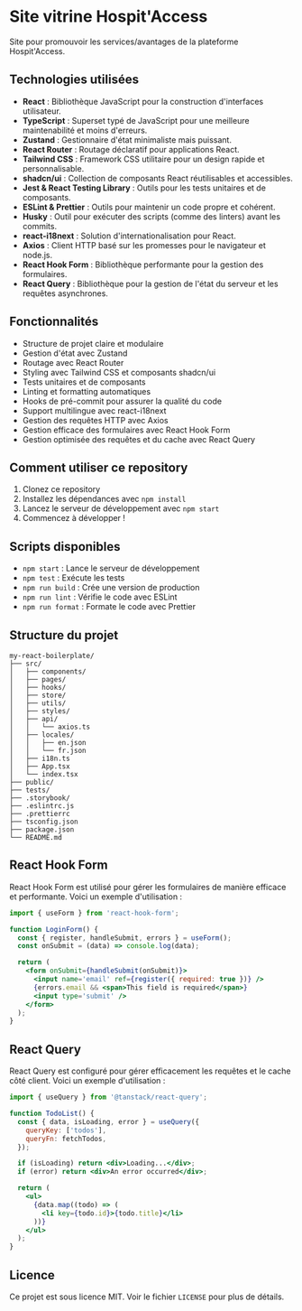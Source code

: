 # Site vitrine Hospit'Access

Site pour promouvoir les services/avantages de la plateforme Hospit'Access.

## Technologies utilisées

- **React** : Bibliothèque JavaScript pour la construction d'interfaces utilisateur.
- **TypeScript** : Superset typé de JavaScript pour une meilleure maintenabilité et moins d'erreurs.
- **Zustand** : Gestionnaire d'état minimaliste mais puissant.
- **React Router** : Routage déclaratif pour applications React.
- **Tailwind CSS** : Framework CSS utilitaire pour un design rapide et personnalisable.
- **shadcn/ui** : Collection de composants React réutilisables et accessibles.
- **Jest & React Testing Library** : Outils pour les tests unitaires et de composants.
- **ESLint & Prettier** : Outils pour maintenir un code propre et cohérent.
- **Husky** : Outil pour exécuter des scripts (comme des linters) avant les commits.
- **react-i18next** : Solution d'internationalisation pour React.
- **Axios** : Client HTTP basé sur les promesses pour le navigateur et node.js.
- **React Hook Form** : Bibliothèque performante pour la gestion des formulaires.
- **React Query** : Bibliothèque pour la gestion de l'état du serveur et les requêtes asynchrones.

## Fonctionnalités

- Structure de projet claire et modulaire
- Gestion d'état avec Zustand
- Routage avec React Router
- Styling avec Tailwind CSS et composants shadcn/ui
- Tests unitaires et de composants
- Linting et formatting automatiques
- Hooks de pré-commit pour assurer la qualité du code
- Support multilingue avec react-i18next
- Gestion des requêtes HTTP avec Axios
- Gestion efficace des formulaires avec React Hook Form
- Gestion optimisée des requêtes et du cache avec React Query

## Comment utiliser ce repository

1. Clonez ce repository
2. Installez les dépendances avec `npm install`
3. Lancez le serveur de développement avec `npm start`
4. Commencez à développer !

## Scripts disponibles

- `npm start` : Lance le serveur de développement
- `npm test` : Exécute les tests
- `npm run build` : Crée une version de production
- `npm run lint` : Vérifie le code avec ESLint
- `npm run format` : Formate le code avec Prettier

## Structure du projet

```
my-react-boilerplate/
├── src/
│   ├── components/
│   ├── pages/
│   ├── hooks/
│   ├── store/
│   ├── utils/
│   ├── styles/
│   ├── api/
│   │   └── axios.ts
│   ├── locales/
│   │   ├── en.json
│   │   └── fr.json
│   ├── i18n.ts
│   ├── App.tsx
│   └── index.tsx
├── public/
├── tests/
├── .storybook/
├── .eslintrc.js
├── .prettierrc
├── tsconfig.json
├── package.json
└── README.md
```

## React Hook Form

React Hook Form est utilisé pour gérer les formulaires de manière efficace et performante. Voici un exemple d'utilisation :

```jsx
import { useForm } from 'react-hook-form';

function LoginForm() {
  const { register, handleSubmit, errors } = useForm();
  const onSubmit = (data) => console.log(data);

  return (
    <form onSubmit={handleSubmit(onSubmit)}>
      <input name='email' ref={register({ required: true })} />
      {errors.email && <span>This field is required</span>}
      <input type='submit' />
    </form>
  );
}
```

## React Query

React Query est configuré pour gérer efficacement les requêtes et le cache côté client. Voici un exemple d'utilisation :

```jsx
import { useQuery } from '@tanstack/react-query';

function TodoList() {
  const { data, isLoading, error } = useQuery({
    queryKey: ['todos'],
    queryFn: fetchTodos,
  });

  if (isLoading) return <div>Loading...</div>;
  if (error) return <div>An error occurred</div>;

  return (
    <ul>
      {data.map((todo) => (
        <li key={todo.id}>{todo.title}</li>
      ))}
    </ul>
  );
}
```

## Licence

Ce projet est sous licence MIT. Voir le fichier `LICENSE` pour plus de détails.
